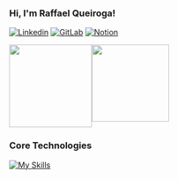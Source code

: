 ### Hi, I'm Raffael Queiroga!

[![Linkedin](https://img.shields.io/badge/LinkedIn-0077B5?style=for-the-badge&logo=linkedin&logoColor=white)](https://www.linkedin.com/in/raffael-queiroga-59b2bb256)
[![GitLab](https://img.shields.io/badge/GitLab-FC6D26?style=for-the-badge&logo=gitlab&logoColor=white)](https://gitlab.com/raffaelqueiroga)
[![Notion](https://img.shields.io/badge/Notion-000000?style=for-the-badge&logo=notion&logoColor=white)](https://raffaelqueiroga.notion.site/1cb0fc66429948f7bf8134da3c85a0be?v=1ac98b3a21b44abd8e14c047d9833407&pvs=4)

<div style="display: flex;">
  <img height="150em" src="https://github-readme-stats.vercel.app/api?username=queirogaraffael&count_private=true&show_icons=true&theme=tokyonight" />
  <img height="140em" src="https://github-readme-stats.vercel.app/api/top-langs/?username=queirogaraffael&theme=tokyonight&cache_seconds=1" />
</div>

### Core Technologies

[![My Skills](https://skillicons.dev/icons?i=java,spring,kafka,aws,redis,mysql,docker,mongodb,k6)](https://skillicons.dev)

<!--
**queirogaraffael/queirogaraffael** is a ✨ _special_ ✨ repository because its `README.md` (this file) appears on your GitHub profile.

Here are some ideas to get you started:

- 🔭 I’m currently working on ...
- 🌱 I’m currently learning ...
- 👯 I’m looking to collaborate on ...
- 🤔 I’m looking for help with ...
- 💬 Ask me about ...
- 📫 How to reach me: ...
- 😄 Pronouns: ...
- ⚡ Fun fact: ...
-->
